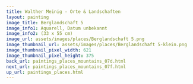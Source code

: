 ```yaml
---
title: Walther Meinig - Orte & Landschaften
layout: painting
image_title: Berglandschaft 5
image_info1: Aquarell, Datum unbekannt
image_info2: (33 x 55 cm)
image_url: assets/images/places/Berglandschaft 5.png
image_thumbnail_url: assets/images/places/Berglandschaft 5-klein.png
image_thumbnail_pixel_width: 621
image_thumbnail_pixel_height: 375
back_url: paintings_places_mountains_07d.html
next_url: paintings_places_mountains_07f.html
up_url: paintings_places.html
---
```


